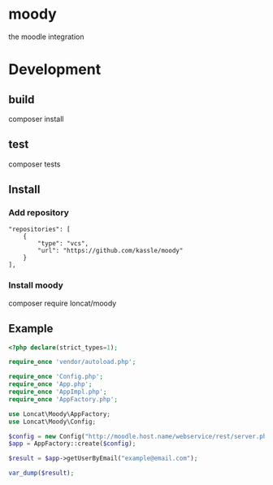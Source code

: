 # moody
the moodle integration

# Development
## build
composer install

## test
composer tests

## Install
### Add repository
```
"repositories": [
    {
        "type": "vcs",
        "url": "https://github.com/kassle/moody"
    }
],
```
### Install moody
composer require loncat/moody

## Example
```php
<?php declare(strict_types=1);

require_once 'vendor/autoload.php';

require_once 'Config.php';
require_once 'App.php';
require_once 'AppImpl.php';
require_once 'AppFactory.php';

use Loncat\Moody\AppFactory;
use Loncat\Moody\Config;

$config = new Config("http://moodle.host.name/webservice/rest/server.php", "moodle.token");
$app = AppFactory::create($config);

$result = $app->getUserByEmail("example@email.com");

var_dump($result);
```